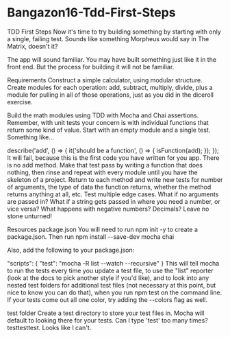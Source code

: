 # Bangazon16-Tdd-First-Steps
TDD First Steps
Now it's time to try building something by starting with only a single, failing test. Sounds like something Morpheus would say in The Matrix, doesn't it?

The app will sound familiar. You may have built something just like it in the front end. But the process for building it will not be familiar.

Requirements
Construct a simple calculator, using modular structure. Create modules for each operation: add, subtract, multiply, divide, plus a module for pulling in all of those operations, just as you did in the diceroll exercise.

Build the math modules using TDD with Mocha and Chai assertions. Remember, with unit tests your concern is with individual functions that return some kind of value. Start with an empty module and a single test. Something like...

describe('add', () => {
  it('should be a function', () => {
    isFunction(add);
  });
});
It will fail, because this is the first code you have written for you app. There is no add method. Make that test pass by writing a function that does nothing, then rinse and repeat with every module until you have the skeleton of a project. Return to each method and write new tests for number of arguments, the type of data the function returns, whether the method returns anything at all, etc. Test multiple edge cases. What if no arguments are passed in? What if a string gets passed in where you need a number, or vice versa? What happens with negative numbers? Decimals? Leave no stone unturned!

Resources
package.json
You will need to run npm init -y to create a package.json. Then run npm install --save-dev mocha chai

Also, add the following to your package.json:

  "scripts": {
    "test": "mocha -R list --watch --recursive"
  }
This will tell mocha to run the tests every time you update a test file, to use the "list" reporter (look at the docs to pick another style if you'd like), and to look into any nested test folders for additional test files (not necessary at this point, but nice to know you can do that), when you run npm test on the command line. If your tests come out all one color, try adding the --colors flag as well.

test folder
Create a test directory to store your test files in. Mocha will default to looking there for your tests. Can I type 'test' too many times? testtesttest. Looks like I can't.